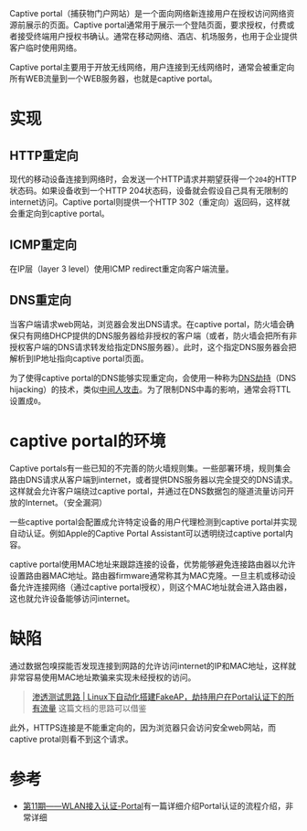Captive portal（捕获物门户网站）是一个面向网络新连接用户在授权访问网络资源前展示的页面。Captive portal通常用于展示一个登陆页面，要求授权，付费或者接受终端用户授权书确认。通常在移动网络、酒店、机场服务，也用于企业提供客户临时使用网络。

Captive portal主要用于开放无线网络，用户连接到无线网络时，通常会被重定向所有WEB流量到一个WEB服务器，也就是captive portal。

# 实现

## HTTP重定向

现代的移动设备连接到网络时，会发送一个HTTP请求并期望获得一个`204`的HTTP状态码。如果设备收到一个HTTP 204状态码，设备就会假设自己具有无限制的internet访问。Captive portal则提供一个HTTP 302（重定向）返回码，这样就会重定向到captive portal。

## ICMP重定向

在IP层（layer 3 level）使用ICMP redirect重定向客户端流量。

## DNS重定向

当客户端请求web网站，浏览器会发出DNS请求。在captive portal，防火墙会确保只有网络DHCP提供的DNS服务器给非授权的客户端（或者，防火墙会把所有非授权客户端的DNS请求转发给指定DNS服务器）。此时，这个指定DNS服务器会把解析到IP地址指向captive portal页面。

为了使得captive portal的DNS能够实现重定向，会使用一种称为[DNS劫持](https://en.wikipedia.org/wiki/DNS_hijacking)（DNS hijacking）的技术，类似[中间人攻击](https://en.wikipedia.org/wiki/Man-in-the-middle_attack)。为了限制DNS中毒的影响，通常会将TTL设置成`0`。

# captive portal的环境

Captive portals有一些已知的不完善的防火墙规则集。一些部署环境，规则集会路由DNS请求从客户端到internet，或者提供DNS服务器以完全提交的DNS请求。这样就会允许客户端绕过captive portal，并通过在DNS数据包的隧道流量访问开放的Internet。（安全漏洞）

一些captive portal会配置成允许特定设备的用户代理检测到captive portal并实现自动认证。例如Apple的Captive Portal Assistant可以透明绕过captive portal内容。

captive portal使用MAC地址来跟踪连接的设备，优势能够避免连接路由器以允许设置路由器MAC地址。路由器firmware通常称其为MAC克隆。一旦主机或移动设备允许连接网络（通过captive portal授权），则这个MAC地址就会进入路由器，这也就允许设备能够访问internet。

# 缺陷

通过数据包嗅探能否发现连接到网路的允许访问internet的IP和MAC地址，这样就非常容易使用MAC地址欺骗来实现未经授权的访问。

> [渗透测试思路 | Linux下自动化搭建FakeAP，劫持用户在Portal认证下的所有流量](https://www.freebuf.com/articles/wireless/151734.html) 这篇文档的思路可以借鉴

此外，HTTPS连接是不能重定向的，因为浏览器只会访问安全web网站，而captive protal则看不到这个请求。

# 参考

* [第11期——WLAN接入认证-Portal](https://blog.csdn.net/czq1024/article/details/80623257)有一篇详细介绍Portal认证的流程介绍，非常详细